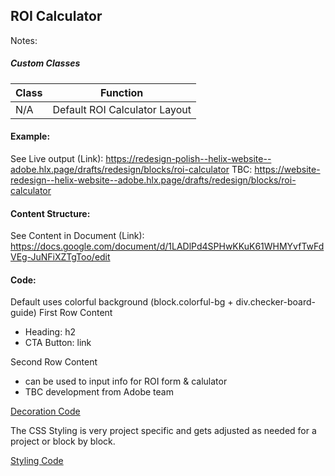 ## ROI Calculator

Notes:

##### Custom Classes 
|  Class | Function   |  
|--------|------------|
| N/A | Default ROI Calculator Layout |  

#### Example:

See Live output (Link):
https://redesign-polish--helix-website--adobe.hlx.page/drafts/redesign/blocks/roi-calculator
TBC: https://website-redesign--helix-website--adobe.hlx.page/drafts/redesign/blocks/roi-calculator

#### Content Structure:

See Content in Document (Link):
https://docs.google.com/document/d/1LADlPd4SPHwKKuK61WHMYvfTwFdVEg-JuNFiXZTgToo/edit

#### Code:
Default uses colorful background (block.colorful-bg + div.checker-board-guide)
First Row Content
- Heading: h2
- CTA Button: link 

Second Row Content
- can be used to input info for ROI form & calulator
- TBC development from Adobe team

[Decoration Code](roi-calculator.js)

The CSS Styling is very project specific and gets adjusted as needed for a project or block by block.

[Styling Code](roi-calculator.css)